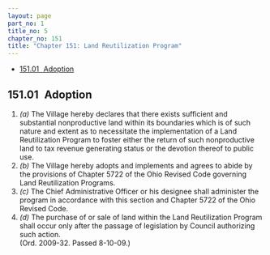 ```yaml
---
layout: page
part_no: 1
title_no: 5
chapter_no: 151
title: "Chapter 151: Land Reutilization Program"
---
```


* [151.01   Adoption](#15101-adoption)

## 151.01   Adoption

1. _(a)_ The Village hereby declares that there exists sufficient and
substantial nonproductive land within its boundaries which is of such nature
and extent as to necessitate the implementation of a Land Reutilization Program
to foster either the return of such nonproductive land to tax revenue
generating status or the devotion thereof to public use.
 
2. _(b)_ The Village hereby adopts and implements and agrees to abide by the
provisions of Chapter 5722 of the Ohio Revised Code governing Land
Reutilization Programs.
 
3. _(c)_ The Chief Administrative Officer or his designee shall administer the
program in accordance with this section and Chapter 5722 of the Ohio Revised
Code.
 
4. _(d)_ The purchase of or sale of land within the Land Reutilization Program
shall occur only after the passage of legislation by Council authorizing such
action.  
(Ord. 2009-32. Passed 8-10-09.)
